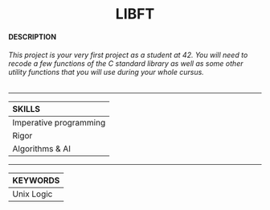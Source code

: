 <h1 align="center">
     LIBFT
</h1>


#### DESCRIPTION
###### This project is your very first project as a student at 42. You will need to recode a few functions of the C standard library as well as some other utility functions that you will use during your whole cursus.

-----------

| SKILLS |
| :--- |
| Imperative programming |
| Rigor |
| Algorithms & AI |

-------------

| KEYWORDS |
| :--- |
| Unix Logic |

<br>
